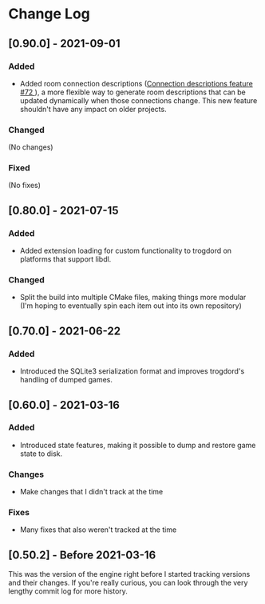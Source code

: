 
# Change Log

## [0.90.0] - 2021-09-01

### Added

- Added room connection descriptions ([Connection descriptions feature #72 ](https://github.com/crankycyclops/trogdor-pp/pull/72)), a more flexible way to generate room descriptions that can be updated dynamically when those connections change. This new feature shouldn't have any impact on older projects.

### Changed

(No changes)

### Fixed

(No fixes)

## [0.80.0] - 2021-07-15

### Added

- Added extension loading for custom functionality to trogdord on platforms that support libdl.

### Changed

- Split the build into multiple CMake files, making things more modular (I'm hoping to eventually spin each item out into its own repository)

## [0.70.0] - 2021-06-22

### Added

- Introduced the SQLite3 serialization format and improves trogdord's handling of dumped games.

## [0.60.0] - 2021-03-16

### Added

- Introduced state features, making it possible to dump and restore game state to disk.

### Changes

- Make changes that I didn't track at the time

### Fixes

- Many fixes that also weren't tracked at the time

## [0.50.2] - Before 2021-03-16

This was the version of the engine right before I started tracking versions and their changes. If you're really curious, you can look through the very lengthy commit log for more history.